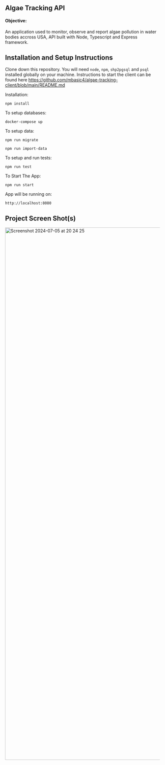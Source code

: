 ## Algae Tracking API

#### Objective:

An application used to monitor, observe and report algae pollution in water bodies accross USA, API built with Node, Typescript and Express framework.


## Installation and Setup Instructions  

Clone down this repository. You will need `node`, `npm`, `shp2pgsql` and `psql` installed globally on your machine. Instructions to start the client can be found here https://github.com/mbasic4/algae-tracking-client/blob/main/README.md

Installation:

`npm install`


To setup databases:

`docker-compose up`


To setup data:

`npm run migrate`

`npm run import-data`


To setup and run tests:

`npm run test`


To Start The App:

`npm run start`


App will be running on:

`http://localhost:8080`  


## Project Screen Shot(s)   

<img width="1728" alt="Screenshot 2024-07-05 at 20 24 25" src="https://github.com/mbasic4/algae-tracking-API/assets/20629097/7acd2816-aa43-4a7c-83a5-552e3435e4fa">

